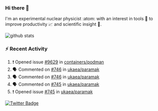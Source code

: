 ### Hi there 👋 

I'm an experimental nuclear physicist :atom: with an interest in tools :wrench: to improve productivity :chart_with_upwards_trend: and scientific insight :telescope:.

![github stats](https://github-readme-stats.vercel.app/api?username=agoose77&show_icons=true&hide_rank=true&hide_title=true&bg_color=30,e76445,904e95&text_color=efe3ec&icon_color=efe3ec)
<!--
**agoose77/agoose77** is a ✨ _special_ ✨ repository because its `README.md` (this file) appears on your GitHub profile.

Here are some ideas to get you started:

- 🔭 I’m currently working on ...
- 🌱 I’m currently learning ...
- 👯 I’m looking to collaborate on ...
- 🤔 I’m looking for help with ...
- 💬 Ask me about ...
- 📫 How to reach me: ...
- 😄 Pronouns: ...
- ⚡ Fun fact: ...
-->

### :zap: Recent Activity
<!--START_SECTION:activity-->
1. ❗️ Opened issue [#9629](https://github.com/containers/podman/issues/9629) in [containers/podman](https://github.com/containers/podman)
2. 🗣 Commented on [#746](https://github.com/ukaea/paramak/issues/746) in [ukaea/paramak](https://github.com/ukaea/paramak)
3. 🗣 Commented on [#746](https://github.com/ukaea/paramak/issues/746) in [ukaea/paramak](https://github.com/ukaea/paramak)
4. 🗣 Commented on [#745](https://github.com/ukaea/paramak/issues/745) in [ukaea/paramak](https://github.com/ukaea/paramak)
5. ❗️ Opened issue [#745](https://github.com/ukaea/paramak/issues/745) in [ukaea/paramak](https://github.com/ukaea/paramak)
<!--END_SECTION:activity-->


[![Twitter Badge](https://img.shields.io/twitter/follow/agoose77?style=flat-square&logo=Twitter&logoColor=white&color=cornflowerblue)](https://twitter.com/agoose77)
